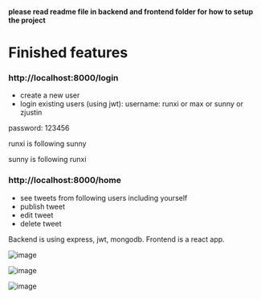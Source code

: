 **please read readme file in backend and frontend folder for how to setup the project**

# Finished features

### http://localhost:8000/login
* create a new user
* login existing users (using jwt):
username: runxi or max or sunny or zjustin

password: 123456

runxi is following sunny

sunny is following runxi

### http://localhost:8000/home
* see tweets from following users including yourself
* publish tweet
* edit tweet
* delete tweet

Backend is using express, jwt, mongodb. Frontend is a react app.

![image](https://github.com/sunnyding602/real-world-javascript/assets/2386727/662e462e-23b4-4a42-8933-fbfd8b5858af)


![image](https://github.com/sunnyding602/real-world-javascript/assets/2386727/e914ca7d-6e2d-4630-9fd9-1a44533dadad)

![image](https://github.com/sunnyding602/real-world-javascript/assets/31556466/6c9593f7-26b1-4165-afdd-c46b9446115d)

